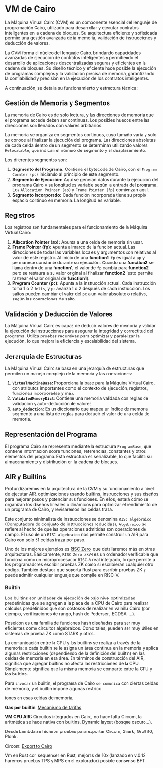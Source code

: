 # VM de Cairo

La Máquina Virtual Cairo (CVM) es un componente esencial del lenguaje de programación Cairo, utilizado para desarrollar y ejecutar contratos inteligentes en la cadena de bloques. Su arquitectura eficiente y sofisticada permite una gestión avanzada de la memoria, validación de instrucciones y deducción de valores.

La CVM forma el núcleo del lenguaje Cairo, brindando capacidades avanzadas de ejecución de contratos inteligentes y permitiendo el desarrollo de aplicaciones descentralizadas seguras y eficientes en la cadena de bloques. Su diseño técnico y eficiente hace posible la ejecución de programas complejos y la validación precisa de memoria, garantizando la confiabilidad y precisión en la ejecución de los contratos inteligentes.

A continuación, se detalla su funcionamiento y estructura técnica:

## Gestión de Memoria y Segmentos

La memoria de Cairo es de solo lectura, y las direcciones de memoria que el programa accede deben ser continuas. Los posibles huecos entre las direcciones son llenados con valores arbitrarios.

La memoria se organiza en segmentos continuos, cuyo tamaño varía y solo se conoce al finalizar la ejecución del programa. Las direcciones absolutas de cada celda dentro de un segmento se determinan utilizando valores `Relocatable`, que indican el número de segmento y el desplazamiento.

Los diferentes segmentos son:

1. **Segmento del Programa:** Contiene el bytecode de Cairo, con el `Program Counter (pc)` iniciando al principio de este segmento.
2. **Segmento de Ejecución:** Aquí se generan datos durante la ejecución del programa Cairo y su longitud es variable según la entrada del programa. Los `Allocation Pointer (ap)` y `Frame Pointer (fp)` comienzan aquí.
3. **Segmento Incorporado:** Cada función incorporada tiene su propio espacio continuo en memoria. La longitud es variable.

## Registros

Los registros son fundamentales para el funcionamiento de la Máquina Virtual Cairo:

1. **Allocation Pointer (ap):** Apunta a una celda de memoria sin usar.
2. **Frame Pointer (fp):** Apunta al marco de la función actual. Las direcciones de todas las variables locales y argumentos son relativas al valor de este registro. Al inicio de una **function1**, `fp` es igual a `ap` y permanece constante durante su ejecución. Cuando una **function2** se llama dentro de una **function1**, el valor de `fp` cambia para **function2** pero se restaura a su valor original al finalizar **function2** (esto permite rastrear el valor original de **function1**).
3. **Program Counter (pc):** Apunta a la instrucción actual. Cada instrucción toma 1 o 2 `felts`, y `pc` avanza 1 o 2 después de cada instrucción. Los saltos pueden cambiar el valor del `pc` a un valor absoluto o relativo, según las operaciones de salto.

## Validación y Deducción de Valores

La Máquina Virtual Cairo es capaz de deducir valores de memoria y validar la ejecución de instrucciones para asegurar la integridad y correctitud del programa. Utiliza pruebas recursivas para optimizar y paralelizar la ejecución, lo que mejora la eficiencia y escalabilidad del sistema.

## Jerarquía de Estructuras

La Máquina Virtual Cairo se basa en una jerarquía de estructuras que permiten un manejo complejo de la memoria y las operaciones:

1. **`VirtualMachineBase`:** Proporciona la base para la Máquina Virtual Cairo, con atributos importantes como el contexto de ejecución, registros, funciones incorporadas y más.
2. **`ValidatedMemoryDict`:** Contiene una memoria validada con reglas de validación y auto-deducción de valores.
3. **`auto_deduction`**: Es un diccionario que mapea un índice de memoria segmento a una lista de reglas para deducir el valor de una celda de memoria.

## Representación del Programa

El programa Cairo se representa mediante la estructura `ProgramBase`, que contiene información sobre funciones, referencias, constantes y otros elementos del programa. Esta estructura es serializable, lo que facilita su almacenamiento y distribución en la cadena de bloques.

## AIR y Builtins

Profundizaremos en la arquitectura de la CVM y su funcionamiento a nivel de ejecutar AIR, optimizaciones usando builtins, instrucciones y sus diseños para mejorar pasos y potenciar sus funciones. En ellos, estará cómo se organizan los diseños lineales o dinámicos para optimizar el rendimiento de un programa de Cairo, y revisaremos las celdas traza.

Este conjunto minimalista de instrucciones se denomina `RISC algebraico` (Computadora de conjunto de instrucciones reducidas); `Algebraico` se refiere al hecho de que las operaciones admitidas son operaciones de campo. El uso de un `RISC algebraico` nos permite construir un AIR para Cairo con solo 51 celdas traza por paso.

Uno de los mejores ejemplos es [RISC Zero](https://www.risczero.com/), que detallaremos más en otras arquitecturas. Básicamente, `RISC Zero zkVM` es un ordenador verificable que funciona como un microprocesador `RISC-V` real integrado, lo que permite a los programadores escribir pruebas ZK como si escribieran cualquier otro código. También destaca que soporta Rust para escribir pruebas ZK y puede admitir cualquier lenguaje que compile en RISC-V.

### Builtin

Los builtins son unidades de ejecución de bajo nivel optimizadas predefinidas que se agregan a la placa de la CPU de Cairo para realizar cálculos predefinidos que son costosos de realizar en vainilla Cairo (por ejemplo, verificaciones de rango, hash de Pedersen, ECDSA, ...).

Poseidon es una familia de funciones hash diseñadas para ser muy eficientes como circuitos algebraicos. Como tales, pueden ser muy útiles en sistemas de prueba ZK como STARK y otros.

La comunicación entre la CPU y los builtins se realiza a través de la memoria: a cada builtin se le asigna un área continua en la memoria y aplica algunas restricciones (dependiendo de la definición del builtin) en las celdas de memoria en esa área. En términos de construcción del AIR, significa que agregar builtins no afecta las restricciones de la CPU. Simplemente significa que la misma memoria se comparte entre la CPU y los builtins.

Para `invocar` un builtin, el programa de Cairo `se comunica` con ciertas celdas de memoria, y el builtin impone algunas restricc

iones en esas celdas de memoria.

**Gas por builtin:** [Mecanismo de tarifas](https://docs.starknet.io/documentation/architecture_and_concepts/Fees/fee-mechanism/#general_case)

**VM CPU AIR:** Circuitos integrados en Cairo, no hace falta Circom, la aritmética se hace nativa con builtins, Dynamic layout (bosque oscuro...).

Desde Lambda se hicieron pruebas para exportar Circom, Snark, Groth16, Plonk.

Circom: [Export to Cairo](https://github.com/lambdaclass/circom_export_to_cairo)

Vm en Rust con sequencer en Rust, mejoras de 10x (lanzado en v.0.12 haremos pruebas TPS y MPS en el explorador) posible consenso BFT.